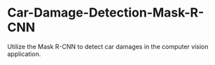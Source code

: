 # Car-Damage-Detection-Mask-R-CNN
Utilize the Mask R-CNN to detect car damages in the computer vision application. 
